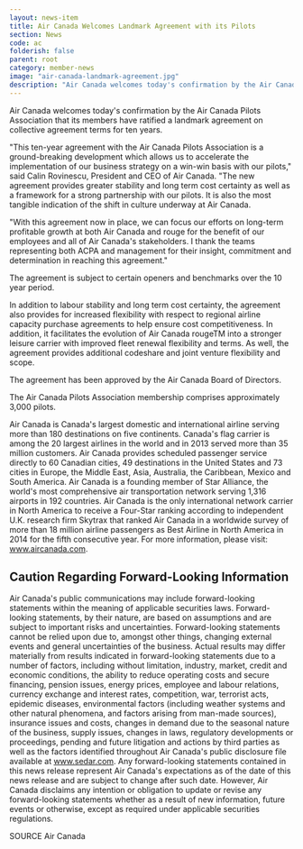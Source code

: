 ```yaml
---
layout: news-item
title: Air Canada Welcomes Landmark Agreement with its Pilots
section: News
code: ac
folderish: false
parent: root
category: member-news
image: "air-canada-landmark-agreement.jpg"
description: "Air Canada welcomes today's confirmation by the Air Canada Pilots Association that its members have ratified a landmark agreement on collective agreement terms for ten years."
---
```


Air Canada welcomes today's confirmation by the Air Canada Pilots Association that its members have ratified a landmark agreement on collective agreement terms for ten years.

"This ten-year agreement with the Air Canada Pilots Association is a ground-breaking development which allows us to accelerate the implementation of our business strategy on a win-win basis with our pilots," said Calin Rovinescu, President and CEO of Air Canada. "The new agreement provides greater stability and long term cost certainty as well as a framework for a strong partnership with our pilots. It is also the most tangible indication of the shift in culture underway at Air Canada.

"With this agreement now in place, we can focus our efforts on long-term profitable growth at both Air Canada and rouge for the benefit of our employees and all of Air Canada's stakeholders. I thank the teams representing both ACPA and management for their insight, commitment and determination in reaching this agreement."

The agreement is subject to certain openers and benchmarks over the 10 year period.

In addition to labour stability and long term cost certainty, the agreement also provides for increased flexibility with respect to regional airline capacity purchase agreements to help ensure cost competitiveness.  In addition, it facilitates the evolution of Air Canada rougeTM into a stronger leisure carrier with improved fleet renewal flexibility and terms. As well, the agreement provides additional codeshare and joint venture flexibility and scope.

The agreement has been approved by the Air Canada Board of Directors.

The Air Canada Pilots Association membership comprises approximately 3,000 pilots.

Air Canada is Canada's largest domestic and international airline serving more than 180 destinations on five continents.  Canada's flag carrier is among the 20 largest airlines in the world and in 2013 served more than 35 million customers.  Air Canada provides scheduled passenger service directly to 60 Canadian cities, 49 destinations in the United States and 73 cities in Europe, the Middle East, Asia, Australia, the Caribbean, Mexico and South America. Air Canada is a founding member of Star Alliance, the world's most comprehensive air transportation network serving 1,316 airports in 192 countries.  Air Canada is the only international network carrier in North America to receive a Four-Star ranking according to independent U.K. research firm Skytrax that ranked Air Canada in a worldwide survey of more than 18 million airline passengers as Best Airline in North America in 2014 for the fifth consecutive year.  For more information, please visit: www.aircanada.com.

## Caution Regarding Forward-Looking Information

Air Canada's public communications may include forward-looking statements within the meaning of applicable securities laws. Forward-looking statements, by their nature, are based on assumptions and are subject to important risks and uncertainties. Forward-looking statements cannot be relied upon due to, amongst other things, changing external events and general uncertainties of the business. Actual results may differ materially from results indicated in forward-looking statements due to a number of factors, including without limitation, industry, market, credit and economic conditions, the ability to reduce operating costs and secure financing, pension issues, energy prices, employee and labour relations, currency exchange and interest rates, competition, war, terrorist acts, epidemic diseases, environmental factors (including weather systems and other natural phenomena, and factors arising from man-made sources), insurance issues and costs, changes in demand due to the seasonal nature of the business, supply issues, changes in laws, regulatory developments or proceedings, pending and future litigation and actions by third parties as well as the factors identified throughout Air Canada's public disclosure file available at www.sedar.com.  Any forward-looking statements contained in this news release represent Air Canada's expectations as of the date of this news release and are subject to change after such date.  However, Air Canada disclaims any intention or obligation to update or revise any forward-looking statements whether as a result of new information, future events or otherwise, except as required under applicable securities regulations.

SOURCE Air Canada